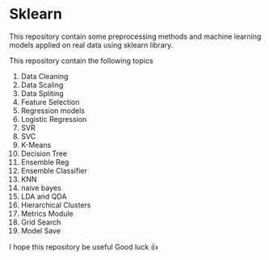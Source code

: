 # Sklearn
This repository contain some preprocessing methods and machine learning models applied on real data using sklearn library.

This repository contain the following topics 

1. Data Cleaning
2. Data Scaling
3. Data Spliting
4. Feature Selection
5. Regression models
6. Logistic Regression
7. SVR
8. SVC
9. K-Means
10. Decision Tree
11. Ensemble Reg
12. Ensemble Classifier
13. KNN
14. naive bayes
15. LDA and QDA
16. Hierarchical Clusters
17. Metrics Module
18. Grid Search
19. Model Save

I hope this repository be useful
Good luck 👍
